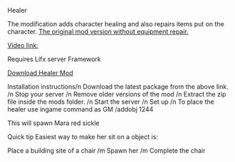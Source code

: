 Healer

The modification adds character healing and also repairs items put on the character.
[The original mod version without equipment repair. ](https://github.com/LiF-x/Healer)


[Video link:](https://youtu.be/0Nu05rzytEc)

Requires Lifx server Framework

[Download Healer Mod](https://github.com/Zbig281/Healer/releases/latest)


Installation instructions/n
Download the latest package from the above link. /n
Stop your server /n
Remove older versions of the mod /n
Extract the zip file inside the mods folder. /n
Start the server /n
Set up /n
To place the healer use ingame command as GM /addobj 1244 

This will spawn Mara red sickle

Quick tip
Easiest way to make her sit on a object is:

Place a building site of a chair /m
Spawn her /m
Complete the chair
